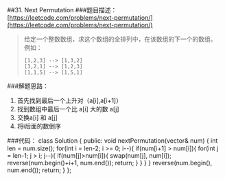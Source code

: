 ##31. Next Permutation
###题目描述：[https://leetcode.com/problems/next-permutation/](https://leetcode.com/problems/next-permutation/)
> 给定一个整数数组，求这个数组的全排列中，在该数组的下一个的数组。    
>例如：
>
>     [1,2,3] --> [1,3,2]
>     [3,2,1] --> [1,2,3]
>     [1,1,5] --> [1,5,1]

###解题思路：
1. 首先找到最后一个上升对（a[i],a[i+1]）
2. 找到数组中最后一个比 a[i] 大的数 a[j] 
3. 交换a[i] 和 a[j]
4. 将i后面的数倒序

###代码：
	class Solution {
	public:
	    void nextPermutation(vector<int>& num) {
	        int len = num.size();
	        for(int i = len-2; i >= 0; i--){
	            if(num[i+1] > num[i]){
	                for(int j = len-1; j > i; j--){
	                    if(num[j]>num[i]){
	                        swap(num[j], num[i]);
	                        reverse(num.begin()+i+1, num.end());
	                        return;
	                    }
	                }
	            }
	        }
	        reverse(num.begin(), num.end());
	        return;
	    }
	};